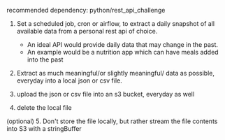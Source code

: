 recommended dependency: python/rest_api_challenge

1. Set a scheduled job, cron or airflow, to extract a daily snapshot of all available data from a personal rest api of choice.
    - An ideal API would provide daily data that may change in the past.
    - An example would be a nutrition app which can have meals added into the past

2. Extract as much meaningful/or slightly meaningful/ data as possible, everyday into a local json or csv file.

3. upload the json or csv file into an s3 bucket, everyday as well

4. delete the local file

(optional) 5. Don't store the file locally, but rather stream the file contents into S3 with a stringBuffer
